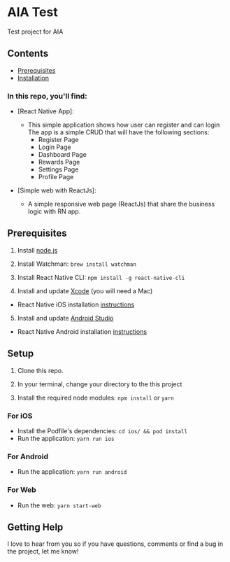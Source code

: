 # AIA Test
Test project for AIA

## Contents

- [Prerequisites](#Prerequisites)
- [Installation](#Setup)

### In this repo, you'll find:

- [React Native App]:

  - This simple application shows how user can register and can login The app is a simple CRUD that will have the following sections: 
    - Register Page
    - Login Page 
    - Dashboard Page
    - Rewards Page
    - Settings Page
    - Profile Page

- [Simple web with ReactJs]:
  - A simple responsive web page (ReactJs) that share the business logic with RN app.

## Prerequisites

1. Install [node.js](https://nodejs.org/)

2. Install Watchman: `brew install watchman`

3. Install React Native CLI: `npm install -g react-native-cli`

4. Install and update [Xcode](https://developer.apple.com/xcode/) (you will need a Mac)

- React Native iOS installation [instructions](https://facebook.github.io/react-native/docs/getting-started.html)

5. Install and update [Android Studio](https://developer.android.com/studio/index.html)

- React Native Android installation [instructions](https://facebook.github.io/react-native/docs/getting-started.html)

## Setup

1. Clone this repo.

2. In your terminal, change your directory to the this project

3. Install the required node modules: `npm install` or `yarn`

### For iOS

- Install the Podfile's dependencies: `cd ios/ && pod install`
- Run the application: `yarn run ios`

### For Android

- Run the application: `yarn run android`

### For Web

- Run the web: `yarn start-web`

## Getting Help

I love to hear from you so if you have questions, comments or find a bug in the project, let me know!
